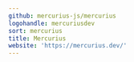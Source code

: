 ```yaml
---
github: mercurius-js/mercurius
logohandle: mercuriusdev
sort: mercurius
title: Mercurius
website: 'https://mercurius.dev/'
---
```

